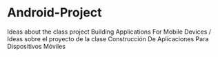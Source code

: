# Android-Project
Ideas about the class project Building Applications For Mobile Devices / Ideas sobre el proyecto de la clase Construcción De Aplicaciones Para Dispositivos Móviles
